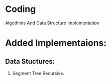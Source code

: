 # Coding
Algothims And Data Structure Implementation

# Added Implementaions:

## Data Stuctures:
1. Segment Tree Recursive.
